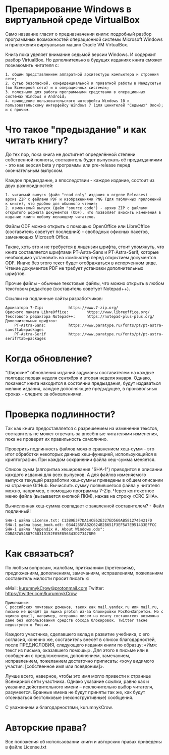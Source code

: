 # Препарирование Windows в виртуальной среде VirtualBox
Само название гласит о предназначении книги: подробный разбор программных возможностей операционной системы Microsoft Windows и приложения виртуальных машин Oracle VM VirtualBox.

Книга пока уделяет внимание седьмой версии Windows. И содержит разбор VirtualBox.
Но дополнительно в будущих изданиях книга сможет познакомить читателя с:

    1. общим представлением аппаратной архитектуры компьютера и строения сети;
    2. сутью безопасной, конфиденциальной и приватной работы в Междусетьи (во Всемирной сети) и в операционных системах;
    3. полезными для работы программными средствами в операционных системах Windows и Android;
    4. приведение пользовательского интерфейса Windows 10 к пользовательскому интерфейсу Windows 7 (для ценителей "Седьмых" Окон);
    и с прочим.

# Что такое "предыздание" и как читать книгу?
До тех пор, пока книга не достигнет определённой степени собственной полноты, составитель будет выпускать её предызданиями - это как версия beta у программы или pre-release перед окончательным выпуском.

Каждое предыздание, а впоследствии - каждое издание, состоит из двух разновидностей:

    1. читаемый выпуск (файл "read only" издания в отделе Releases) - архив ZIP с файлами PDF и изображениями PNG (для табличных приложений к книге), что удобно для обычного чтения;
    2. изменяемый выпуск (файл "source code") - архив ZIP с файлами открытого формата документов (ODF), что позволяет вносить изменения в издание книги любому желающему читателю.
Файлы ODF можно открыть с помощью OpenOffice или LibreOffice (составитель советует последний) - свободных офисных пакетов, заменяющих Microsoft Office.

Также, хоть это и не требуется в лицензии шрифта, стоит упомянуть, что книга составляется шрифтами PT-Astra-Sans и PT-Astra-Serif, которые необходимо установить на компьютер перед открытием документов ODF. Иначе без этого текст будет отображаться в испорченном виде. Чтение документов PDF не требует установки дополнительных шрифтов.

Прочие файлы - обычные текстовые файлы, что можно открыть в любом текстовом редакторе (составитель советует Notepad++).

Ссылки на подлинные сайты разработчиков:

    Архиватора 7-Zip:			https://www.7-zip.org/
    Офисного пакета LibreOffice:		https://www.libreoffice.org/
    Текстового редактора Notepad++:		https://notepad-plus-plus.org/
    Дополнительных шрифтов:
	    PT-Astra-Sans:			https://www.paratype.ru/fonts/pt/pt-astra-sans?tab=packages
	    PT-Astra-Serif			https://www.paratype.ru/fonts/pt/pt-astra-serif?tab=packages
      
# Когда обновление?
"Широкие" обновления изданий задуманы составителем на каждые полгода: первая неделя сентября и вторая неделя января.
Однако, покамест книга находится в состоянии предыздания, будут издаваться мелкие издания, каждое дополняющее предыдущее, в произвольных сроках - следите за обновлениями.

# Проверка подлинности?
Так как книга предоставляется с разрешением на изменение текстов, составитель не может отвечать за внесённые читателями изменения, пока не проверит их правильность самолично.

Проверить подлинность файлов можно сравнением хеш-сумм - это итог обработки некоторых данных хеш-функцией, использующийся в криптографии. При каждом сохранении файла хеш-сумма меняется.

Список сумм (алгоритма хеширования "SHA-1") приводится в описании каждого издания для всех выпусков. А для файлов изменяемого выпуска текущей разработки хеш-суммы приведены в общем описании на странице GitHub.
Вычислить сумму появившегося файла у читателя можно, например, с помощью программы 7-Zip. Через контекстное меню файла (вызывается кнопкой ПКМ), нажав на строку «CRC SHA».

Вычисленная хеш-сумма совпадает с заявленной составителем? - Файл подлинный!

	SHA-1 файла License.txt: C13B9E3F7DA14CE62E327ED560AB5812745421FD
	SHA-1 файла base_book.odt: 0344235FAB2C624B2B651F3EF5A7E951433EFFCC
	SHA-1 файла "Appendix A. About Windows.ods": CDBA87A54807C6031D152E05E856343D273478E0

# Как связаться?
По любым вопросам, жалобам, притязаниям (претензиям), предложениям, дополнениям, замечаниям, исправлениям, пожеланиям составитель милости просит писать к:

eMail:		kurumnykCrow@protonmail.com  Twitter:	https://twitter.com/kurumnykCrow

    Примечание:
    С российских почтовых доменов, таких как mail.yandex.ru или mail.ru, письмо не дойдёт до ящика proton из-за блокировки РосКомЗапретом. Но с ящиков gmail, например, отправка писем на почту составителя возможна даже без использования средств обхода блокировок. Twitter также недоступен в России.

Каждого участника, сделавшего вклад в развитие учебника, с его согласия, конечно же, составитель внесёт в список благодарностей, после ПРЕДИСЛОВИЯ, следующего издания книги по образцу: «Имя: текст из письма, оказавшего помощь;».
Для этого в письме или в сообщении с  предложением, дополнением, замечанием, исправлением, пожеланием достаточно приписать: «хочу видимого участия: [собственное имя или псевдоним]».

Лучше всего, наверное, чтобы это имя могло привести к странице Всемирной сети участника. Однако указание ссылки, равно как и указание действительного имени – исключительно выбор читателя, разумеется.
Бранные имена не будут приняты так же, как будут отсеиваться бестолковые (неконструктивные) сообщения.

С уважением и благодарностями, kurumnykCrow.

# Авторские права?
Все положения об использовании книги и авторских правах приведены в файле License.txt
